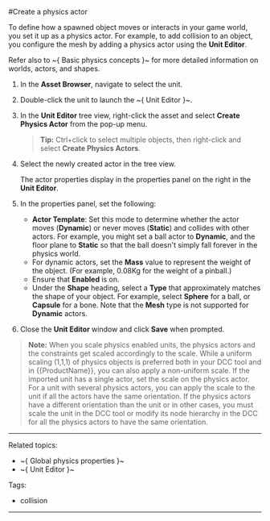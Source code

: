 ﻿#Create a physics actor

To define how a spawned object moves or interacts in your game world, you set it up as a physics actor. For example, to add collision to an object, you configure the mesh by adding a physics actor using the **Unit Editor**.

Refer also to ~{ Basic physics concepts }~ for more detailed information on worlds, actors, and shapes.

1. In the **Asset Browser**, navigate to select the unit.

2. Double-click the unit to launch the ~{ Unit Editor }~.

3. In the **Unit Editor** tree view, right-click the asset and select **Create Physics Actor** from the pop-up menu.

	> **Tip:**  Ctrl+click to select multiple objects, then right-click and select **Create Physics Actors**.

4. Select the newly created actor in the tree view.

	The actor properties display in the properties panel on the right in the **Unit Editor**.

5. In the properties panel, set the following:
	- **Actor Template**: Set this mode to determine whether the actor moves (**Dynamic**) or never moves (**Static**) and collides with other actors. For example, you might set a ball actor to **Dynamic**, and the floor plane to **Static** so that the ball doesn't simply fall forever in the physics world.
	- For dynamic actors, set the **Mass** value to represent the weight of the object.
		(For example, 0.08Kg for the weight of a pinball.)
	- Ensure that **Enabled** is on.
	- Under the **Shape** heading, select a **Type** that approximately matches the shape of your object. For example, select **Sphere** for a ball, or **Capsule** for a bone. Note that the **Mesh** type is not supported for **Dynamic** actors.

8. Close the **Unit Editor** window and click **Save** when prompted.

>	**Note:** When you scale physics enabled units, the physics actors and the constraints get scaled accordingly to the scale. While a uniform scaling (1,1,1) of physics objects is preferred both in your DCC tool and in {{ProductName}}, you can also apply a non-uniform scale. If the imported unit has a single actor, set the scale on the physics actor. For a unit with several physics actors, you can apply the scale to the unit if all the actors have the same orientation. If the physics actors have a different orientation than the unit or in other cases, you must scale the unit in the DCC tool or modify its node hierarchy in the DCC for all the physics actors to have the same orientation.

---
Related topics:
-	~{ Global physics properties }~
-	~{ Unit Editor }~

Tags:
- collision
---
